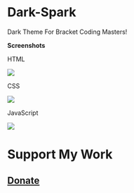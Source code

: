 # Dark-Spark

Dark Theme For Bracket Coding Masters!

<b>Screenshots</b>

  HTML

<img src="https://user-images.githubusercontent.com/46109987/56797215-44de2a80-6825-11e9-89ad-0c79cf0992bf.png" />

  CSS

<img src="https://user-images.githubusercontent.com/46109987/56797241-51fb1980-6825-11e9-91a9-54bffa62b26e.png" />

  JavaScript

<img src="https://user-images.githubusercontent.com/46109987/56797253-59222780-6825-11e9-8aac-c45a27472e69.png" />




<h1><b>Support My Work</b></h1>
<h2><a href='https://www.paypal.me/Donmi' target='_blank'>Donate</a></h2>
